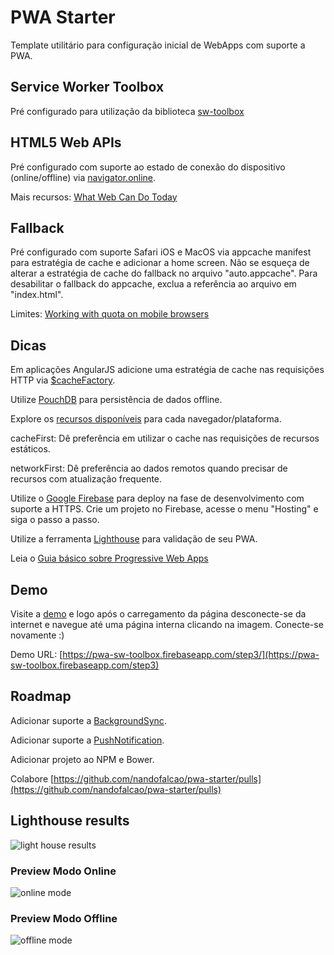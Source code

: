 # PWA Starter
Template utilitário para configuração inicial de WebApps com suporte a PWA.

## Service Worker Toolbox
Pré configurado para utilização da biblioteca [sw-toolbox](https://googlechrome.github.io/sw-toolbox/docs/master/tutorial-api)

## HTML5 Web APIs
Pré configurado com suporte ao estado de conexão do dispositivo (online/offline) via [navigator.online](https://developer.mozilla.org/pt-BR/docs/Web/API/NavigatorOnLine/onLine).

Mais recursos: [What Web Can Do Today](https://whatwebcando.today)

## Fallback
Pré configurado com suporte Safari iOS e MacOS via appcache manifest para estratégia de cache e adicionar a home screen. Não se esqueça de alterar a estratégia de cache do fallback no arquivo "auto.appcache". Para desabilitar o fallback do appcache, exclua a referência ao arquivo em "index.html". 

Limites: [Working with quota on mobile browsers](https://www.html5rocks.com/en/tutorials/offline/quota-research/)

## Dicas
Em aplicações AngularJS adicione uma estratégia de cache nas requisições HTTP via [$cacheFactory](http://stackoverflow.com/questions/14117653/how-to-cache-an-http-get-service-in-angularjs?answertab=votes#tab-top).

Utilize [PouchDB](https://pouchdb.com/) para persistência de dados offline.

Explore os [recursos disponíveis](https://whatwebcando.today) para cada navegador/plataforma.

cacheFirst: Dê preferência em utilizar o cache nas requisições de recursos estáticos. 

networkFirst: Dê preferência ao dados remotos quando precisar de recursos com atualização frequente.

Utilize o [Google Firebase](https://firebase.google.com/) para deploy na fase de desenvolvimento com suporte a HTTPS. Crie um projeto no Firebase, acesse o menu "Hosting" e siga o passo a passo.

Utilize a ferramenta [Lighthouse](https://developers.google.com/web/tools/lighthouse) para validação de seu PWA.

Leia o [Guia básico sobre Progressive Web Apps](https://medium.com/fcamara-hpt/guia-b%C3%A1sico-sobre-progressive-web-apps-4eaa42f17f63#.2tv1p26n3)


## Demo
Visite a [demo](https://pwa-sw-toolbox.firebaseapp.com/step3/) e logo após o carregamento da página desconecte-se da internet e navegue até uma página interna clicando na imagem. Conecte-se novamente :)

Demo URL: [https://pwa-sw-toolbox.firebaseapp.com/step3/](https://pwa-sw-toolbox.firebaseapp.com/step3)



## Roadmap
Adicionar suporte a [BackgroundSync](https://developers.google.com/web/updates/2015/12/background-sync).

Adicionar suporte a [PushNotification](https://developers.google.com/web/updates/2015/03/push-notifications-on-the-open-web).

Adicionar projeto ao NPM e Bower.

Colabore [https://github.com/nandofalcao/pwa-starter/pulls](https://github.com/nandofalcao/pwa-starter/pulls)

## Lighthouse results
![light house results](https://s30.postimg.org/7r0osp2td/Captura_de_Tela_2017_01_31_a_s_00_04_30.png)

### Preview Modo Online
![online mode](https://s24.postimg.org/jux8zo9yd/pwa_online.png)

### Preview Modo Offline
![offline mode](https://s24.postimg.org/kyhdbmulh/pwa_offline.png)


